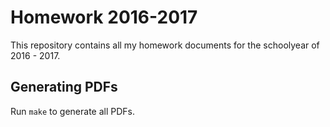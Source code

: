 # Homework 2016-2017
This repository contains all my homework documents for the schoolyear of 2016 -
2017.

## Generating PDFs
Run `make` to generate all PDFs.

